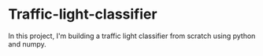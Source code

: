 # Traffic-light-classifier
In this project, I'm building a traffic light classifier from scratch using python and numpy.
